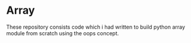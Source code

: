 # Array
These repository consists code which i had written to build python array module from scratch using the oops concept.
